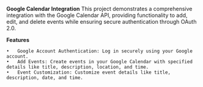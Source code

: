 **Google Calendar Integration**
This project demonstrates a comprehensive integration with the Google Calendar API, providing functionality to add, edit, and delete events while ensuring secure authentication through OAuth 2.0.

**Features**

	•	Google Account Authentication: Log in securely using your Google account.
	•	Add Events: Create events in your Google Calendar with specified details like title, description, location, and time.
	•	Event Customization: Customize event details like title, description, date, and time.
